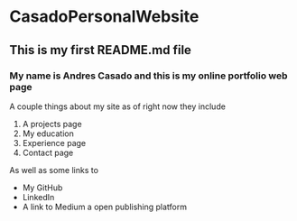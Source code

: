 # CasadoPersonalWebsite
## This is my first **README.md** file

### My name is Andres Casado and this is my online portfolio web page

A couple things about my site as of right now they include
1. A projects page
2. My education
3. Experience page
4. Contact page



As well as some links to
* My GitHub
* LinkedIn
* A link to Medium a open publishing platform

